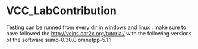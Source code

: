# VCC_LabContribution

Testing can be runned from every dir in windows and linux .
make sure to have followed the http://veins.car2x.org/tutorial/ with the following versions of the software
sumo-0.30.0
omnetpp-5.1.1

